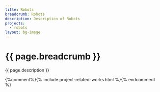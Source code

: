 ```yaml
---
title: Robots
breadcrumb: Robots
description: Description of Robots
projects:
  - robots
layout: bg-image
---
```

# {{ page.breadcrumb }}

{{ page.description }}

{%comment%}{% include project-related-works.html %}{% endcomment %}
